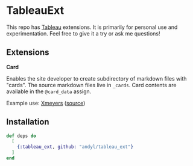 # TableauExt

This repo has [Tableau](https://github.com/elixir-tools/tableau) extensions. It
is primarily for personal use and experimentation. Feel free to give it a try
or ask me questions!

## Extensions 

**Card** 

Enables the site developer to create subdirectory of markdown files with
"cards".   The source markdown files live in `_cards`.  Card contents are
available in the `@card_data` assign.

Example use: [Xmeyers](https://andyl.github.io/xmeyers)
([source](https://github.com/andyl/xmeyers))

## Installation

```elixir
def deps do
  [
    {:tableau_ext, github: "andyl/tableau_ext"}
  ]
end
```

